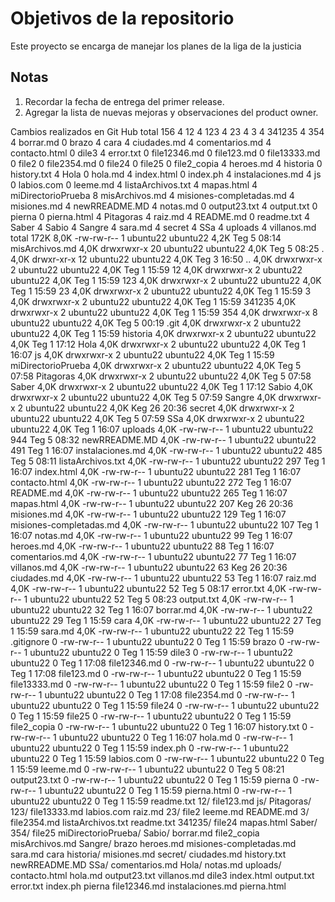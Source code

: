 # Objetivos de la repositorio

Este proyecto se encarga de manejar los planes de la liga de la justicia


## Notas
1. Recordar la fecha de entrega del primer release.
2. Agregar la lista de nuevas mejoras y observaciones del product owner.


Cambios realizados en Git Hub
total 156
4 12
4 123
4 23
4 3
4 341235
4 354
4 borrar.md
0 brazo
4 cara
4 ciudades.md
4 comentarios.md
4 contacto.html
0 dile3
4 error.txt
0 file12346.md
0 file123.md
0 file13333.md
0 file2
0 file2354.md
0 file24
0 file25
0 file2_copia
4 heroes.md
4 historia
0 history.txt
4 Hola
0 hola.md
4 index.html
0 index.ph
4 instalaciones.md
4 js
0 labios.com
0 leeme.md
4 listaArchivos.txt
4 mapas.html
4 miDirectorioPrueba
8 misArchivos.md
4 misiones-completadas.md
4 misiones.md
4 newRREADME.MD
4 notas.md
0 output23.txt
4 output.txt
0 pierna
0 pierna.html
4 Pitagoras
4 raiz.md
4 README.md
0 readme.txt
4 Saber
4 Sabio
4 Sangre
4 sara.md
4 secret
4 SSa
4 uploads
4 villanos.md
total 172K
8,0K -rw-rw-r--  1 ubuntu22 ubuntu22 4,2K Teg   5 08:14 misArchivos.md
4,0K drwxrwxr-x 20 ubuntu22 ubuntu22 4,0K Teg   5 08:25 .
4,0K drwxr-xr-x 12 ubuntu22 ubuntu22 4,0K Teg   3 16:50 ..
4,0K drwxrwxr-x  2 ubuntu22 ubuntu22 4,0K Teg   1 15:59 12
4,0K drwxrwxr-x  2 ubuntu22 ubuntu22 4,0K Teg   1 15:59 123
4,0K drwxrwxr-x  2 ubuntu22 ubuntu22 4,0K Teg   1 15:59 23
4,0K drwxrwxr-x  2 ubuntu22 ubuntu22 4,0K Teg   1 15:59 3
4,0K drwxrwxr-x  2 ubuntu22 ubuntu22 4,0K Teg   1 15:59 341235
4,0K drwxrwxr-x  2 ubuntu22 ubuntu22 4,0K Teg   1 15:59 354
4,0K drwxrwxr-x  8 ubuntu22 ubuntu22 4,0K Teg   5 00:19 .git
4,0K drwxrwxr-x  2 ubuntu22 ubuntu22 4,0K Teg   1 15:59 historia
4,0K drwxrwxr-x  2 ubuntu22 ubuntu22 4,0K Teg   1 17:12 Hola
4,0K drwxrwxr-x  2 ubuntu22 ubuntu22 4,0K Teg   1 16:07 js
4,0K drwxrwxr-x  2 ubuntu22 ubuntu22 4,0K Teg   1 15:59 miDirectorioPrueba
4,0K drwxrwxr-x  2 ubuntu22 ubuntu22 4,0K Teg   5 07:58 Pitagoras
4,0K drwxrwxr-x  2 ubuntu22 ubuntu22 4,0K Teg   5 07:58 Saber
4,0K drwxrwxr-x  2 ubuntu22 ubuntu22 4,0K Teg   1 17:12 Sabio
4,0K drwxrwxr-x  2 ubuntu22 ubuntu22 4,0K Teg   5 07:59 Sangre
4,0K drwxrwxr-x  2 ubuntu22 ubuntu22 4,0K Keg  26 20:36 secret
4,0K drwxrwxr-x  2 ubuntu22 ubuntu22 4,0K Teg   5 07:59 SSa
4,0K drwxrwxr-x  2 ubuntu22 ubuntu22 4,0K Teg   1 16:07 uploads
4,0K -rw-rw-r--  1 ubuntu22 ubuntu22  944 Teg   5 08:32 newRREADME.MD
4,0K -rw-rw-r--  1 ubuntu22 ubuntu22  491 Teg   1 16:07 instalaciones.md
4,0K -rw-rw-r--  1 ubuntu22 ubuntu22  485 Teg   5 08:11 listaArchivos.txt
4,0K -rw-rw-r--  1 ubuntu22 ubuntu22  297 Teg   1 16:07 index.html
4,0K -rw-rw-r--  1 ubuntu22 ubuntu22  281 Teg   1 16:07 contacto.html
4,0K -rw-rw-r--  1 ubuntu22 ubuntu22  272 Teg   1 16:07 README.md
4,0K -rw-rw-r--  1 ubuntu22 ubuntu22  265 Teg   1 16:07 mapas.html
4,0K -rw-rw-r--  1 ubuntu22 ubuntu22  207 Keg  26 20:36 misiones.md
4,0K -rw-rw-r--  1 ubuntu22 ubuntu22  129 Teg   1 16:07 misiones-completadas.md
4,0K -rw-rw-r--  1 ubuntu22 ubuntu22  107 Teg   1 16:07 notas.md
4,0K -rw-rw-r--  1 ubuntu22 ubuntu22   99 Teg   1 16:07 heroes.md
4,0K -rw-rw-r--  1 ubuntu22 ubuntu22   88 Teg   1 16:07 comentarios.md
4,0K -rw-rw-r--  1 ubuntu22 ubuntu22   77 Teg   1 16:07 villanos.md
4,0K -rw-rw-r--  1 ubuntu22 ubuntu22   63 Keg  26 20:36 ciudades.md
4,0K -rw-rw-r--  1 ubuntu22 ubuntu22   53 Teg   1 16:07 raiz.md
4,0K -rw-rw-r--  1 ubuntu22 ubuntu22   52 Teg   5 08:17 error.txt
4,0K -rw-rw-r--  1 ubuntu22 ubuntu22   52 Teg   5 08:23 output.txt
4,0K -rw-rw-r--  1 ubuntu22 ubuntu22   32 Teg   1 16:07 borrar.md
4,0K -rw-rw-r--  1 ubuntu22 ubuntu22   29 Teg   1 15:59 cara
4,0K -rw-rw-r--  1 ubuntu22 ubuntu22   27 Teg   1 15:59 sara.md
4,0K -rw-rw-r--  1 ubuntu22 ubuntu22   22 Teg   1 15:59 .gitignore
   0 -rw-rw-r--  1 ubuntu22 ubuntu22    0 Teg   1 15:59 brazo
   0 -rw-rw-r--  1 ubuntu22 ubuntu22    0 Teg   1 15:59 dile3
   0 -rw-rw-r--  1 ubuntu22 ubuntu22    0 Teg   1 17:08 file12346.md
   0 -rw-rw-r--  1 ubuntu22 ubuntu22    0 Teg   1 17:08 file123.md
   0 -rw-rw-r--  1 ubuntu22 ubuntu22    0 Teg   1 15:59 file13333.md
   0 -rw-rw-r--  1 ubuntu22 ubuntu22    0 Teg   1 15:59 file2
   0 -rw-rw-r--  1 ubuntu22 ubuntu22    0 Teg   1 17:08 file2354.md
   0 -rw-rw-r--  1 ubuntu22 ubuntu22    0 Teg   1 15:59 file24
   0 -rw-rw-r--  1 ubuntu22 ubuntu22    0 Teg   1 15:59 file25
   0 -rw-rw-r--  1 ubuntu22 ubuntu22    0 Teg   1 15:59 file2_copia
   0 -rw-rw-r--  1 ubuntu22 ubuntu22    0 Teg   1 16:07 history.txt
   0 -rw-rw-r--  1 ubuntu22 ubuntu22    0 Teg   1 16:07 hola.md
   0 -rw-rw-r--  1 ubuntu22 ubuntu22    0 Teg   1 15:59 index.ph
   0 -rw-rw-r--  1 ubuntu22 ubuntu22    0 Teg   1 15:59 labios.com
   0 -rw-rw-r--  1 ubuntu22 ubuntu22    0 Teg   1 15:59 leeme.md
   0 -rw-rw-r--  1 ubuntu22 ubuntu22    0 Teg   5 08:21 output23.txt
   0 -rw-rw-r--  1 ubuntu22 ubuntu22    0 Teg   1 15:59 pierna
   0 -rw-rw-r--  1 ubuntu22 ubuntu22    0 Teg   1 15:59 pierna.html
   0 -rw-rw-r--  1 ubuntu22 ubuntu22    0 Teg   1 15:59 readme.txt
12/		file123.md	  js/			   Pitagoras/
123/		file13333.md	  labios.com		   raiz.md
23/		file2		  leeme.md		   README.md
3/		file2354.md	  listaArchivos.txt	   readme.txt
341235/		file24		  mapas.html		   Saber/
354/		file25		  miDirectorioPrueba/	   Sabio/
borrar.md	file2_copia	  misArchivos.md	   Sangre/
brazo		heroes.md	  misiones-completadas.md  sara.md
cara		historia/	  misiones.md		   secret/
ciudades.md	history.txt	  newRREADME.MD		   SSa/
comentarios.md	Hola/		  notas.md		   uploads/
contacto.html	hola.md		  output23.txt		   villanos.md
dile3		index.html	  output.txt
error.txt	index.ph	  pierna
file12346.md	instalaciones.md  pierna.html

